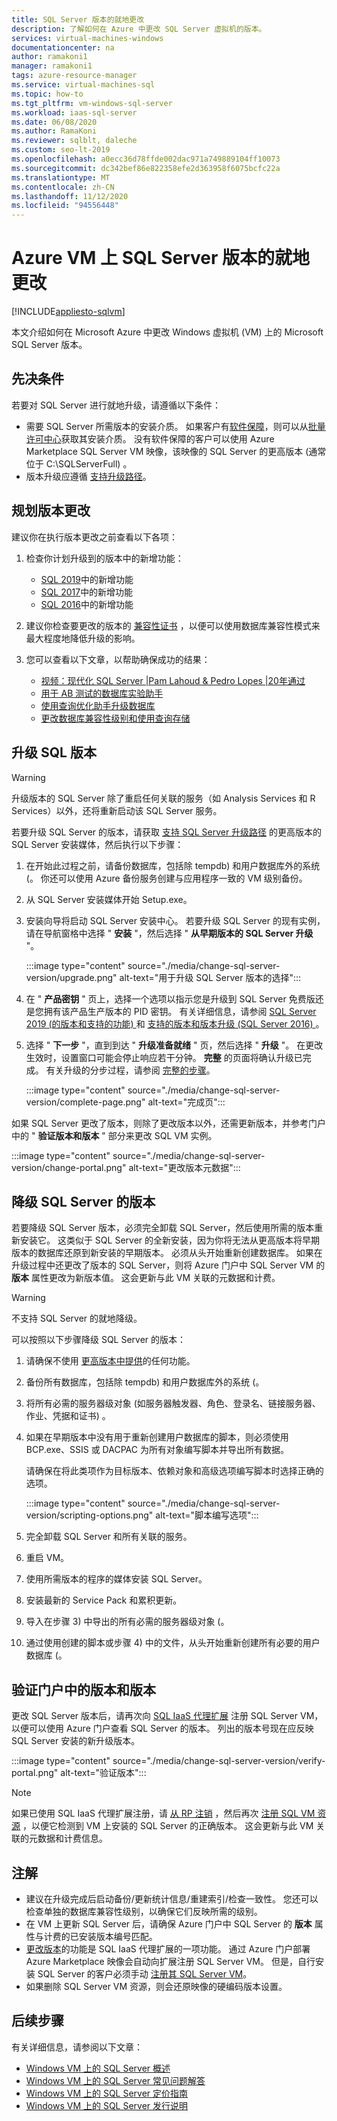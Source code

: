 ```yaml
---
title: SQL Server 版本的就地更改
description: 了解如何在 Azure 中更改 SQL Server 虚拟机的版本。
services: virtual-machines-windows
documentationcenter: na
author: ramakoni1
manager: ramakoni1
tags: azure-resource-manager
ms.service: virtual-machines-sql
ms.topic: how-to
ms.tgt_pltfrm: vm-windows-sql-server
ms.workload: iaas-sql-server
ms.date: 06/08/2020
ms.author: RamaKoni
ms.reviewer: sqlblt, daleche
ms.custom: seo-lt-2019
ms.openlocfilehash: a0ecc36d78ffde002dac971a749889104ff10073
ms.sourcegitcommit: dc342bef86e822358efe2d363958f6075bcfc22a
ms.translationtype: MT
ms.contentlocale: zh-CN
ms.lasthandoff: 11/12/2020
ms.locfileid: "94556448"
---
```

# <a name="in-place-change-of-sql-server-version-on-azure-vm"></a>Azure VM 上 SQL Server 版本的就地更改

[!INCLUDE[appliesto-sqlvm](../../includes/appliesto-sqlvm.md)]

本文介绍如何在 Microsoft Azure 中更改 Windows 虚拟机 (VM) 上的 Microsoft SQL Server 版本。

## <a name="prerequisites"></a>先决条件

若要对 SQL Server 进行就地升级，请遵循以下条件：

- 需要 SQL Server 所需版本的安装介质。 如果客户有[软件保障](https://www.microsoft.com/licensing/licensing-programs/software-assurance-default)，则可以从[批量许可中心](https://www.microsoft.com/Licensing/servicecenter/default.aspx)获取其安装介质。 没有软件保障的客户可以使用 Azure Marketplace SQL Server VM 映像，该映像的 SQL Server 的更高版本 (通常位于 C:\SQLServerFull) 。
- 版本升级应遵循 [支持升级路径](/sql/database-engine/install-windows/supported-version-and-edition-upgrades-version-15)。

## <a name="planning-for-version-change"></a>规划版本更改

建议你在执行版本更改之前查看以下各项：

1. 检查你计划升级到的版本中的新增功能：

   - [SQL 2019](/sql/sql-server/what-s-new-in-sql-server-ver15)中的新增功能
   - [SQL 2017](/sql/sql-server/what-s-new-in-sql-server-2017)中的新增功能
   - [SQL 2016](/sql/sql-server/what-s-new-in-sql-server-2016)中的新增功能


1. 建议你检查要更改的版本的 [兼容性证书](/sql/database-engine/install-windows/compatibility-certification) ，以便可以使用数据库兼容性模式来最大程度地降低升级的影响。
1. 您可以查看以下文章，以帮助确保成功的结果：

   - [视频：现代化 SQL Server |Pam Lahoud & Pedro Lopes |20年通过](https://www.youtube.com/watch?v=5RPkuQHcxxs&feature=youtu.be)
   - [用于 AB 测试的数据库实验助手](/sql/dea/database-experimentation-assistant-overview)
   - [使用查询优化助手升级数据库](/sql/relational-databases/performance/upgrade-dbcompat-using-qta)
   - [更改数据库兼容性级别和使用查询存储](/sql/database-engine/install-windows/change-the-database-compatibility-mode-and-use-the-query-store)

## <a name="upgrade-sql-version"></a>升级 SQL 版本

> [!WARNING]
> 升级版本的 SQL Server 除了重启任何关联的服务（如 Analysis Services 和 R Services）以外，还将重新启动该 SQL Server 服务。

若要升级 SQL Server 的版本，请获取 [支持 SQL Server 升级路径](/sql/database-engine/install-windows/supported-version-and-edition-upgrades-version-15) 的更高版本的 SQL Server 安装媒体，然后执行以下步骤：

1. 在开始此过程之前，请备份数据库，包括除 tempdb) 和用户数据库外的系统 (。 你还可以使用 Azure 备份服务创建与应用程序一致的 VM 级别备份。
1. 从 SQL Server 安装媒体开始 Setup.exe。
1. 安装向导将启动 SQL Server 安装中心。 若要升级 SQL Server 的现有实例，请在导航窗格中选择 " **安装** "，然后选择 " **从早期版本的 SQL Server 升级** "。

   :::image type="content" source="./media/change-sql-server-version/upgrade.png" alt-text="用于升级 SQL Server 版本的选择":::

1. 在 " **产品密钥** " 页上，选择一个选项以指示您是升级到 SQL Server 免费版还是您拥有该产品生产版本的 PID 密钥。 有关详细信息，请参阅 [SQL Server 2019 (的版本和支持的功能) ](/sql/sql-server/editions-and-components-of-sql-server-version-155) 和 [支持的版本和版本升级 (SQL Server 2016) ](/sql/database-engine/install-windows/supported-version-and-edition-upgrades)。
1. 选择 " **下一步** "，直到到达 " **升级准备就绪** " 页，然后选择 " **升级** "。 在更改生效时，设置窗口可能会停止响应若干分钟。 **完整** 的页面将确认升级已完成。 有关升级的分步过程，请参阅 [完整的步骤](/sql/database-engine/install-windows/upgrade-sql-server-using-the-installation-wizard-setup#procedure)。

   :::image type="content" source="./media/change-sql-server-version/complete-page.png" alt-text="完成页":::

如果 SQL Server 更改了版本，则除了更改版本以外，还需更新版本，并参考门户中的 " **验证版本和版本** " 部分来更改 SQL VM 实例。

   :::image type="content" source="./media/change-sql-server-version/change-portal.png" alt-text="更改版本元数据":::

## <a name="downgrade-the-version-of-sql-server"></a>降级 SQL Server 的版本

若要降级 SQL Server 版本，必须完全卸载 SQL Server，然后使用所需的版本重新安装它。 这类似于 SQL Server 的全新安装，因为你将无法从更高版本将早期版本的数据库还原到新安装的早期版本。 必须从头开始重新创建数据库。 如果在升级过程中还更改了版本的 SQL Server，则将 Azure 门户中 SQL Server VM 的 **版本** 属性更改为新版本值。 这会更新与此 VM 关联的元数据和计费。

> [!WARNING]
> 不支持 SQL Server 的就地降级。

可以按照以下步骤降级 SQL Server 的版本：

1. 请确保不使用 [更高版本中提供](https://social.technet.microsoft.com/wiki/contents/articles/24222.find-enterprise-only-features-in-your-database.aspx)的任何功能。
1. 备份所有数据库，包括除 tempdb) 和用户数据库外的系统 (。
1. 将所有必需的服务器级对象 (如服务器触发器、角色、登录名、链接服务器、作业、凭据和证书) 。
1. 如果在早期版本中没有用于重新创建用户数据库的脚本，则必须使用 BCP.exe、SSIS 或 DACPAC 为所有对象编写脚本并导出所有数据。

   请确保在将此类项作为目标版本、依赖对象和高级选项编写脚本时选择正确的选项。

   :::image type="content" source="./media/change-sql-server-version/scripting-options.png" alt-text="脚本编写选项":::

1. 完全卸载 SQL Server 和所有关联的服务。
1. 重启 VM。
1. 使用所需版本的程序的媒体安装 SQL Server。
1. 安装最新的 Service Pack 和累积更新。
1. 导入在步骤 3) 中导出的所有必需的服务器级对象 (。
1. 通过使用创建的脚本或步骤 4) 中的文件，从头开始重新创建所有必要的用户数据库 (。

## <a name="verify-the-version-and-edition-in-the-portal"></a>验证门户中的版本和版本

更改 SQL Server 版本后，请再次向 [SQL IaaS 代理扩展](sql-agent-extension-manually-register-single-vm.md) 注册 SQL Server VM，以便可以使用 Azure 门户查看 SQL Server 的版本。 列出的版本号现在应反映 SQL Server 安装的新升级版本。

:::image type="content" source="./media/change-sql-server-version/verify-portal.png" alt-text="验证版本":::

> [!NOTE]
> 如果已使用 SQL IaaS 代理扩展注册，请 [从 RP 注销](sql-agent-extension-manually-register-single-vm.md#unregister-from-extension) ，然后再次 [注册 SQL VM 资源](sql-agent-extension-manually-register-single-vm.md#register-with-extension) ，以便它检测到 VM 上安装的 SQL Server 的正确版本。 这会更新与此 VM 关联的元数据和计费信息。

## <a name="remarks"></a>注解

- 建议在升级完成后启动备份/更新统计信息/重建索引/检查一致性。 您还可以检查单独的数据库兼容性级别，以确保它们反映所需的级别。
- 在 VM 上更新 SQL Server 后，请确保 Azure 门户中 SQL Server 的 **版本** 属性与计费的已安装版本编号匹配。
- [更改版本](change-sql-server-edition.md#change-edition-in-portal)的功能是 SQL IaaS 代理扩展的一项功能。 通过 Azure 门户部署 Azure Marketplace 映像会自动向扩展注册 SQL Server VM。 但是，自行安装 SQL Server 的客户必须手动 [注册其 SQL Server VM](sql-agent-extension-manually-register-single-vm.md)。
- 如果删除 SQL Server VM 资源，则会还原映像的硬编码版本设置。

## <a name="next-steps"></a>后续步骤

有关详细信息，请参阅以下文章：

- [Windows VM 上的 SQL Server 概述](sql-server-on-azure-vm-iaas-what-is-overview.md)
- [Windows VM 上的 SQL Server 常见问题解答](frequently-asked-questions-faq.md)
- [Windows VM 上的 SQL Server 定价指南](pricing-guidance.md)
- [Windows VM 上的 SQL Server 发行说明](doc-changes-updates-release-notes.md)